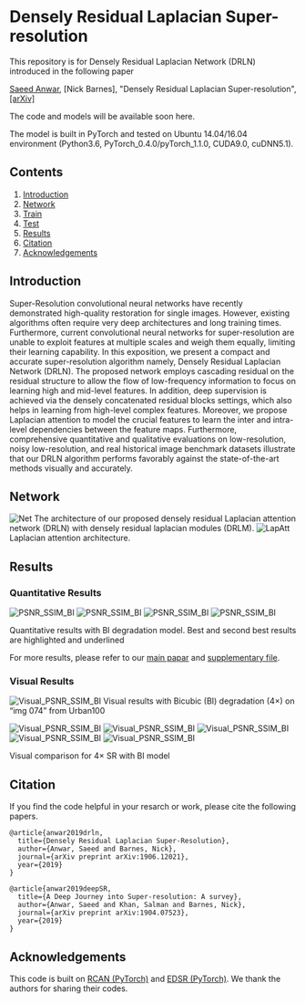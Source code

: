 # Densely Residual Laplacian Super-resolution
This repository is for Densely Residual Laplacian Network (DRLN) introduced in the following paper

[Saeed Anwar](https://saeed-anwar.github.io/), [Nick Barnes], "Densely Residual Laplacian Super-resolution", [[arXiv]](https://arxiv.org/abs/1906.12021)

The code and models will be available soon here.

The model is built in PyTorch and tested on Ubuntu 14.04/16.04 environment (Python3.6, PyTorch_0.4.0/pyTorch_1.1.0, CUDA9.0, cuDNN5.1).

## Contents
1. [Introduction](#introduction)
2. [Network](#network)
2. [Train](#train)
3. [Test](#test)
4. [Results](#results)
5. [Citation](#citation)
6. [Acknowledgements](#acknowledgements)

## Introduction
Super-Resolution convolutional neural networks have recently demonstrated high-quality restoration for single images.
However, existing algorithms often require very deep architectures and long training times. Furthermore, current convolutional neural
networks for super-resolution are unable to exploit features at multiple scales and weigh them equally, limiting their learning capability. In this exposition, we present a compact and accurate super-resolution algorithm namely, Densely Residual Laplacian Network
(DRLN). The proposed network employs cascading residual on the residual structure to allow the flow of low-frequency information to
focus on learning high and mid-level features. In addition, deep supervision is achieved via the densely concatenated residual blocks
settings, which also helps in learning from high-level complex features. Moreover, we propose Laplacian attention to model the crucial
features to learn the inter and intra-level dependencies between the feature maps. Furthermore, comprehensive quantitative and
qualitative evaluations on low-resolution, noisy low-resolution, and real historical image benchmark datasets illustrate that our DRLN
algorithm performs favorably against the state-of-the-art methods visually and accurately.

## Network

![Net](/Figs/Net.PNG)
The architecture of our proposed densely residual Laplacian attention network (DRLN) with densely residual laplacian modules (DRLM).
![LapAtt](/Figs/LapAtt.PNG)
Laplacian attention architecture.




## Results
### Quantitative Results
![PSNR_SSIM_BI](/Figs/23_table.PNG)
![PSNR_SSIM_BI](/Figs/48_table.PNG)
![PSNR_SSIM_BI](/Figs/BD_table.PNG)
![PSNR_SSIM_BI](/Figs/noiseplot.PNG)

Quantitative results with BI degradation model. Best and second best results are highlighted and underlined

For more results, please refer to our [main papar](https://arxiv.org/abs/1807.02758) and [supplementary file](http://yulunzhang.com/papers/ECCV-2018-RCAN_supp.pdf).
### Visual Results
![Visual_PSNR_SSIM_BI](/Figs/4x.PNG)
Visual results with Bicubic (BI) degradation (4×) on “img 074” from Urban100


![Visual_PSNR_SSIM_BI](/Figs/8x.PNG)
![Visual_PSNR_SSIM_BI](/Figs/3x.PNG)
![Visual_PSNR_SSIM_BI](/Figs/BSDNoisy.PNG)
![Visual_PSNR_SSIM_BI](/Figs/lamaNoisy.PNG)
![Visual_PSNR_SSIM_BI](/Figs/real.PNG)

Visual comparison for 4× SR with BI model

## Citation
If you find the code helpful in your resarch or work, please cite the following papers.
```
@article{anwar2019drln,
  title={Densely Residual Laplacian Super-Resolution},
  author={Anwar, Saeed and Barnes, Nick},
  journal={arXiv preprint arXiv:1906.12021},
  year={2019}
}

@article{anwar2019deepSR,
  title={A Deep Journey into Super-resolution: A survey},
  author={Anwar, Saeed and Khan, Salman and Barnes, Nick},
  journal={arXiv preprint arXiv:1904.07523},
  year={2019}
}
```
## Acknowledgements
This code is built on [RCAN (PyTorch)](https://github.com/yulunzhang/RCAN) and [EDSR (PyTorch)](https://github.com/thstkdgus35/EDSR-PyTorch). We thank the authors for sharing their codes.
